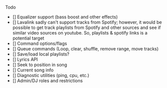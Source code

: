 Todo

- [] Equalizer support (bass boost and other effects)
- [] Lavalink sadly can't support tracks from Spotify; however, it would be possible to get track playlists from Spotify and other sources and see if similar video sources on youtube. So, playlists & spotify links is a potential target
- [] Command options/flags
- [] Queue commands (Loop, clear, shuffle, remove range, move tracks)
- [] Save/load local playlists?
- [] Lyrics API
- [] Seek to position in song
- [] Current song info
- [] Diagnostic utilities (ping, cpu, etc.)
- [] Admin/DJ roles and restrictions
